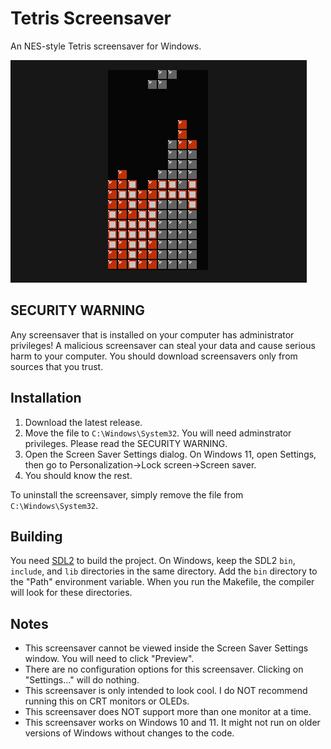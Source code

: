 # Tetris Screensaver
An NES-style Tetris screensaver for Windows.

![](img.png)

## SECURITY WARNING
Any screensaver that is installed on your computer has administrator privileges! A malicious screensaver can steal your data and cause serious harm to your computer. You should download screensavers only from sources that you trust.

## Installation
1. Download the latest release.
2. Move the file to `C:\Windows\System32`. You will need adminstrator privileges. Please read the SECURITY WARNING.
3. Open the Screen Saver Settings dialog. On Windows 11, open Settings, then go to Personalization->Lock screen->Screen saver.
4. You should know the rest.

To uninstall the screensaver, simply remove the file from `C:\Windows\System32`.

## Building
You need [SDL2](https://www.libsdl.org/) to build the project. On Windows, keep the SDL2 `bin`, `include`, and `lib` directories in the same directory. Add the `bin` directory to the "Path" environment variable. When you run the Makefile, the compiler will look for these directories.

## Notes
- This screensaver cannot be viewed inside the Screen Saver Settings window. You will need to click "Preview".
- There are no configuration options for this screensaver. Clicking on "Settings..." will do nothing.
- This screensaver is only intended to look cool. I do NOT recommend running this on CRT monitors or OLEDs.
- This screensaver does NOT support more than one monitor at a time.
- This screensaver works on Windows 10 and 11. It might not run on older versions of Windows without changes to the code.
